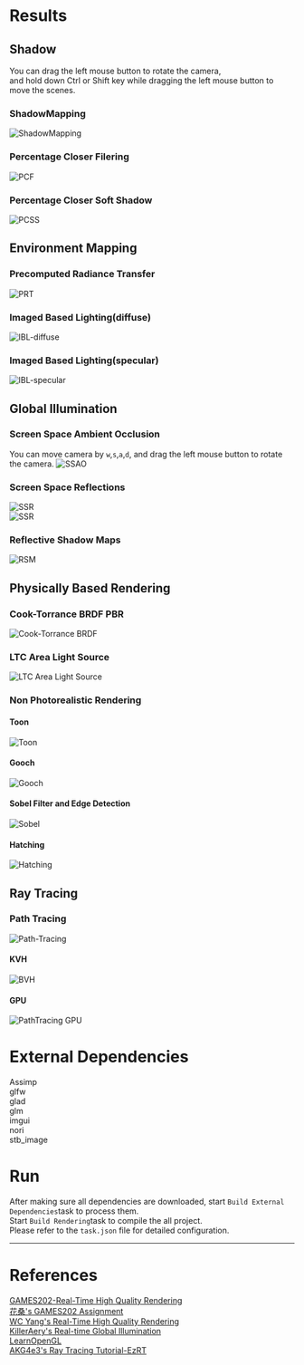 # Results

## Shadow
You can drag the left mouse button to rotate the camera,   
and hold down Ctrl or Shift key while dragging the left mouse button to move the scenes.  

### ShadowMapping
![ShadowMapping](./assets/results/SM.png)

### Percentage Closer Filering
![PCF](./assets/results/PCF.png)

### Percentage Closer Soft Shadow
![PCSS](./assets/results/PCSS.png)  

## Environment Mapping

### Precomputed Radiance Transfer
![PRT](./assets/results/PRT.png)

### Imaged Based Lighting(diffuse)
![IBL-diffuse](./assets/results/IBL-diffuse.gif)

### Imaged Based Lighting(specular)
![IBL-specular](./assets/results/IBL-specular.gif)

## Global Illumination

### Screen Space Ambient Occlusion 
You can move camera by `w`,`s`,`a`,`d`,
and drag the left mouse button to rotate the camera.
![SSAO](./assets/results/SSAO.png)

### Screen Space Reflections
![SSR](./assets/results/SSR1.png)  
![SSR](./assets/results/SSR2.png)  

### Reflective Shadow Maps 
![RSM](./assets/results/RSM.png)  

## Physically Based Rendering

### Cook-Torrance BRDF PBR
![Cook-Torrance BRDF](./assets/results/Cook-Torrance%20BRDF.gif)

### LTC Area Light Source
![LTC Area Light Source](./assets/results/ltc-area_light.png)

### Non Photorealistic Rendering
#### Toon
![Toon](./assets/results/toon-style.gif)  
#### Gooch
![Gooch](./assets/results/gooch-style.gif)  
#### Sobel Filter and Edge Detection
![Sobel](./assets/results/sobel.gif)  
#### Hatching
![Hatching](./assets/results/hatching.gif)  

## Ray Tracing
### Path Tracing
![Path-Tracing](./assets/results/path_tracing.png)  
#### KVH 
![BVH](./assets/results/BVH.png)  
#### GPU
![PathTracing GPU](./assets/results/PathTracingGPU.png)  

# External Dependencies
Assimp  
glfw  
glad  
glm  
imgui  
nori  
stb_image

# Run
After making sure all dependencies are downloaded, start `Build External Dependencies`task to process them.  
Start `Build Rendering`task to compile the all project.  
Please refer to the `task.json` file for detailed configuration.

---
# References
[GAMES202-Real-Time High Quality Rendering](https://sites.cs.ucsb.edu/~lingqi/teaching/games202.html)  
[花桑's GAMES202 Assignment](https://www.zhihu.com/column/c_1591546501603545090)  
[WC Yang's Real-Time High Quality Rendering](https://yangwc.com/)   
[KillerAery's Real-time Global Illumination](https://www.cnblogs.com/KillerAery/collections/3076)  
[LearnOpenGL](https://learnopengl.com/)  
[AKG4e3's Ray Tracing Tutorial-EzRT](https://github.com/AKGWSB/EzRT?tab=readme-ov-file#part-3-opengl-ray-tracing)  
